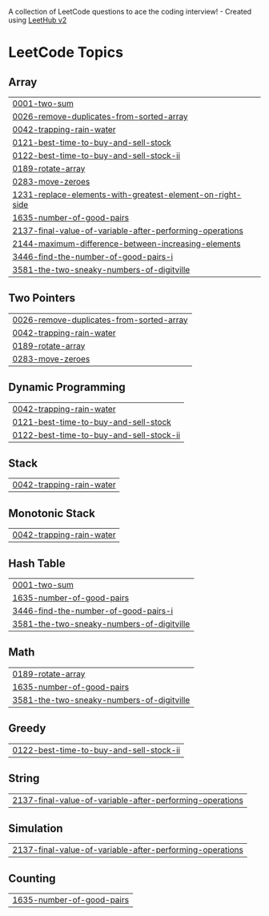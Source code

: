 A collection of LeetCode questions to ace the coding interview! - Created using [LeetHub v2](https://github.com/arunbhardwaj/LeetHub-2.0)
<!---LeetCode Topics Start-->
# LeetCode Topics
## Array
|  |
| ------- |
| [0001-two-sum](https://github.com/divyapandey01/LeetCode-Problems/tree/master/0001-two-sum) |
| [0026-remove-duplicates-from-sorted-array](https://github.com/divyapandey01/LeetCode-Problems/tree/master/0026-remove-duplicates-from-sorted-array) |
| [0042-trapping-rain-water](https://github.com/divyapandey01/LeetCode-Problems/tree/master/0042-trapping-rain-water) |
| [0121-best-time-to-buy-and-sell-stock](https://github.com/divyapandey01/LeetCode-Problems/tree/master/0121-best-time-to-buy-and-sell-stock) |
| [0122-best-time-to-buy-and-sell-stock-ii](https://github.com/divyapandey01/LeetCode-Problems/tree/master/0122-best-time-to-buy-and-sell-stock-ii) |
| [0189-rotate-array](https://github.com/divyapandey01/LeetCode-Problems/tree/master/0189-rotate-array) |
| [0283-move-zeroes](https://github.com/divyapandey01/LeetCode-Problems/tree/master/0283-move-zeroes) |
| [1231-replace-elements-with-greatest-element-on-right-side](https://github.com/divyapandey01/LeetCode-Problems/tree/master/1231-replace-elements-with-greatest-element-on-right-side) |
| [1635-number-of-good-pairs](https://github.com/divyapandey01/LeetCode-Problems/tree/master/1635-number-of-good-pairs) |
| [2137-final-value-of-variable-after-performing-operations](https://github.com/divyapandey01/LeetCode-Problems/tree/master/2137-final-value-of-variable-after-performing-operations) |
| [2144-maximum-difference-between-increasing-elements](https://github.com/divyapandey01/LeetCode-Problems/tree/master/2144-maximum-difference-between-increasing-elements) |
| [3446-find-the-number-of-good-pairs-i](https://github.com/divyapandey01/LeetCode-Problems/tree/master/3446-find-the-number-of-good-pairs-i) |
| [3581-the-two-sneaky-numbers-of-digitville](https://github.com/divyapandey01/LeetCode-Problems/tree/master/3581-the-two-sneaky-numbers-of-digitville) |
## Two Pointers
|  |
| ------- |
| [0026-remove-duplicates-from-sorted-array](https://github.com/divyapandey01/LeetCode-Problems/tree/master/0026-remove-duplicates-from-sorted-array) |
| [0042-trapping-rain-water](https://github.com/divyapandey01/LeetCode-Problems/tree/master/0042-trapping-rain-water) |
| [0189-rotate-array](https://github.com/divyapandey01/LeetCode-Problems/tree/master/0189-rotate-array) |
| [0283-move-zeroes](https://github.com/divyapandey01/LeetCode-Problems/tree/master/0283-move-zeroes) |
## Dynamic Programming
|  |
| ------- |
| [0042-trapping-rain-water](https://github.com/divyapandey01/LeetCode-Problems/tree/master/0042-trapping-rain-water) |
| [0121-best-time-to-buy-and-sell-stock](https://github.com/divyapandey01/LeetCode-Problems/tree/master/0121-best-time-to-buy-and-sell-stock) |
| [0122-best-time-to-buy-and-sell-stock-ii](https://github.com/divyapandey01/LeetCode-Problems/tree/master/0122-best-time-to-buy-and-sell-stock-ii) |
## Stack
|  |
| ------- |
| [0042-trapping-rain-water](https://github.com/divyapandey01/LeetCode-Problems/tree/master/0042-trapping-rain-water) |
## Monotonic Stack
|  |
| ------- |
| [0042-trapping-rain-water](https://github.com/divyapandey01/LeetCode-Problems/tree/master/0042-trapping-rain-water) |
## Hash Table
|  |
| ------- |
| [0001-two-sum](https://github.com/divyapandey01/LeetCode-Problems/tree/master/0001-two-sum) |
| [1635-number-of-good-pairs](https://github.com/divyapandey01/LeetCode-Problems/tree/master/1635-number-of-good-pairs) |
| [3446-find-the-number-of-good-pairs-i](https://github.com/divyapandey01/LeetCode-Problems/tree/master/3446-find-the-number-of-good-pairs-i) |
| [3581-the-two-sneaky-numbers-of-digitville](https://github.com/divyapandey01/LeetCode-Problems/tree/master/3581-the-two-sneaky-numbers-of-digitville) |
## Math
|  |
| ------- |
| [0189-rotate-array](https://github.com/divyapandey01/LeetCode-Problems/tree/master/0189-rotate-array) |
| [1635-number-of-good-pairs](https://github.com/divyapandey01/LeetCode-Problems/tree/master/1635-number-of-good-pairs) |
| [3581-the-two-sneaky-numbers-of-digitville](https://github.com/divyapandey01/LeetCode-Problems/tree/master/3581-the-two-sneaky-numbers-of-digitville) |
## Greedy
|  |
| ------- |
| [0122-best-time-to-buy-and-sell-stock-ii](https://github.com/divyapandey01/LeetCode-Problems/tree/master/0122-best-time-to-buy-and-sell-stock-ii) |
## String
|  |
| ------- |
| [2137-final-value-of-variable-after-performing-operations](https://github.com/divyapandey01/LeetCode-Problems/tree/master/2137-final-value-of-variable-after-performing-operations) |
## Simulation
|  |
| ------- |
| [2137-final-value-of-variable-after-performing-operations](https://github.com/divyapandey01/LeetCode-Problems/tree/master/2137-final-value-of-variable-after-performing-operations) |
## Counting
|  |
| ------- |
| [1635-number-of-good-pairs](https://github.com/divyapandey01/LeetCode-Problems/tree/master/1635-number-of-good-pairs) |
<!---LeetCode Topics End-->